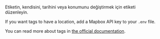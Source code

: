 Etiketin, kendisini, tarihini veya konumunu değiştirmek için etiketi düzenleyin.

If you want tags to have a location, add a Mapbox API key to your `.env` file.

You can read more about tags in [the official documentation](https://docs.firefly-iii.org/concepts/tags).